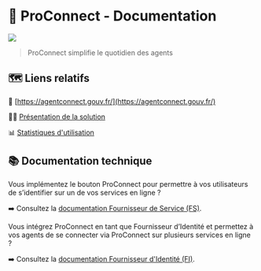 # 🔑 ProConnect - Documentation

![](https://github.com/numerique-gouv/agentconnect-documentation/blob/main/assets/hero_home.png?raw=true)


> ProConnect simplifie le quotidien des agents

## 🗺️ Liens relatifs


🧭 [https://agentconnect.gouv.fr/](https://agentconnect.gouv.fr/)

🧑‍🏫 [Présentation de la solution](https://pad.numerique.gouv.fr/p/4finbsfnw#/)

📊 [Statistiques d'utilisation](https://agentconnect.gouv.fr/stats)


## 📚 Documentation technique

Vous implémentez le bouton ProConnect pour permettre à vos utilisateurs de s’identifier sur un de vos services en ligne ?

➡️ Consultez la [documentation Fournisseur de Service (FS)](doc_fs.md).

Vous intégrez ProConnect en tant que Fournisseur d’Identité et permettez à vos agents de se connecter via ProConnect sur plusieurs services en ligne ?

➡️ Consultez la [documentation Fournisseur d'Identité (FI)](doc_fi.md).

